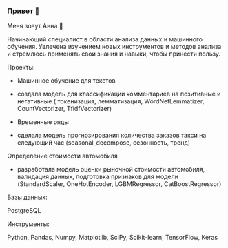 ### Привет 👋


Меня зовут Анна 🙋

Начинающий специалист в области анализа данных и машинного обучения. 
Увлечена изучением новых инструментов и методов анализа и стремлюсь применять свои знания и навыки, чтобы принести пользу.

Проекты:
- Машинное обучение для текстов
- создала модель для  классификации комментариев на позитивные и негативные ( токенизация, лемматизация, WordNetLemmatizer, CountVectorizer, TfidfVectorizer)

- Временные ряды
- сделала модель прогнозирования количества заказов такси на следующий час (seasonal_decompose, сезонность, тренд)


Определение стоимости автомобиля
- разработала модель оценки рыночной стоимости автомобиля, валидация данных, подготовка признаков для модели (StandardScaler, OneHotEncoder, LGBMRegressor, CatBoostRegressor)

  
Базы данных:

PostgreSQL

Инструменты:

Python, Pandas, Numpy, Matplotlib, SciPy, Scikit-learn, TensorFlow, Keras 

<!--
**aquaticya/aquaticya** is a ✨ _special_ ✨ repository because its `README.md` (this file) appears on your GitHub profile.

Here are some ideas to get you started:

- 🔭 I’m currently working on ...
- 🌱 I’m currently learning ...
- 👯 I’m looking to collaborate on ...
- 🤔 I’m looking for help with ...
- 💬 Ask me about ...
- 📫 How to reach me: ...
- 😄 Pronouns: ...
- ⚡ Fun fact: ...
-->

